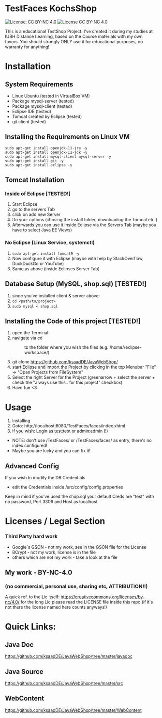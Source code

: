 # TestFaces KochsShop
[![License: CC BY-NC 4.0](https://img.shields.io/badge/License-CC%20BY--NC%204.0-lightgrey.svg)](https://creativecommons.org/licenses/by-nc/4.0/)
[![License CC BY-NC 4.0](https://i.creativecommons.org/l/by-nc/4.0/88x31.png)](http://creativecommons.org/licenses/by-nc/4.0/)

This is a educational TestShop Project. I've created it during my studies at IUBH Distance Learning, based on the Course materials with my own favors.
You should strongly ONLY use it for educational purposes, no warranty for anything! 

# Installation
## System Requirements
* Linux Ubuntu (tested in VirtualBox VM)
* Package mysql-server (tested)
* Package mysql-client (tested)
* Eclipse IDE (tested)
* Tomcat created by Eclipse (tested)
* git client (tested)

## Installing the Requirements on Linux VM
```
sudo apt-get install openjdk-11-jre -y 
sudo apt-get install openjdk-11-jdk -y
sudo apt-get install mysql-client mysql-server -y 
sudo apt-get install git -y
sudo apt-get install eclipse -y
```

## Tomcat Installation
### Inside of Eclipse [TESTED!]
1. Start Eclipse
2. go to the servers Tab
3. click on add new Server
4. Do your options (chosing the install folder, downloading the Tomcat etc.)
5. Afterwards you can use it inside Eclipse via the Servers Tab (maybe you have to select Java EE Views)

### No Eclipse (Linux Service, systemctl)
1. `sudo apt-get install tomcat9 -y`
2. Now configure it with Eclipse (maybe with help by StackOverflow, DuckDuckGo or YouTube)
3. Same as above (inside Eclipses Server Tab)


## Database Setup (MySQL, shop.sql) [TESTED!]
1. since you've installed client & server above:
2. `cd <path/to/project>`
3. `sudo mysql < shop.sql`

## Installing the Code of this project [TESTED!]
1. open the Terminal
2. navigate via cd <dir> to the folder where you wish the files (e.g. /home/<user>/eclipse-workspace/)
3. git clone https://github.com/ksaadDE/JavaWebShop/ 
4. start Eclipse and import the Project by clicking in the top Menubar "File" -> "Open Projects from FileSystem"
5. Select the right Server for the Project (greenarrow + select the server + check the "always use this.. for this project" checkbox)
6. Have fun <3


# Usage
1. Installing
2. Goto: http://localhost:8080/TestFaces/faces/index.xhtml
3. If you wish: Login as test:test or admin:admin (!)
* NOTE: don't use /TestFaces/ or /TestFaces/faces/ as entry, there's no index configured!
* Maybe you are lucky and you can fix it!
## Advanced Config
If you wish to modify the DB Credentials
* edit the Credentials inside /src/config/config.properties

Keep in mind if you've used the shop.sql your default Creds are "test" with no password, Port 3306 and Host as localhost

# Licenses / Legal Section
### Third Party hard work
* Google`s GSON - not my work, see in the GSON file for the License
* BCrypt - not my work, license is in the file
* others which are not my work - take a look at the file

## My work -  BY-NC-4.0 
### (no commercial, personal use, sharing etc, ATTRIBUTION!!)
A quick ref. to the Lic itself: https://creativecommons.org/licenses/by-nc/4.0/
for the long Lic please read the LICENSE file inside this repo (if it's not there the license named here counts anyways!)

# Quick Links:
## Java Doc
https://github.com/ksaadDE/JavaWebShop/tree/master/javadoc

## Java Source
https://github.com/ksaadDE/JavaWebShop/tree/master/src

## WebContent
https://github.com/ksaadDE/JavaWebShop/tree/master/WebContent

 
